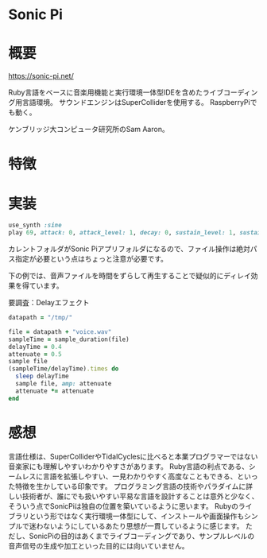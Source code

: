 Sonic Pi
===

# 概要

https://sonic-pi.net/

Ruby言語をベースに音楽用機能と実行環境一体型IDEを含めたライブコーディング用言語環境。
サウンドエンジンはSuperColliderを使用する。
RaspberryPiでも動く。

ケンブリッジ大コンピュータ研究所のSam Aaron。

# 特徴


# 実装

```Ruby
use_synth :sine
play 69, attack: 0, attack_level: 1, decay: 0, sustain_level: 1, sustain: 2, release: 0

```

カレントフォルダがSonic Piアプリフォルダになるので、ファイル操作は絶対パス指定が必要という点はちょっと注意が必要です。

下の例では、音声ファイルを時間をずらして再生することで疑似的にディレイ効果を得ています。

要調査：Delayエフェクト

```Ruby
datapath = "/tmp/"

file = datapath + "voice.wav"
sampleTime = sample_duration(file)
delayTime = 0.4
attenuate = 0.5
sample file
(sampleTime/delayTime).times do
  sleep delayTime
  sample file, amp: attenuate
  attenuate *= attenuate
end

```

# 感想

言語仕様は、SuperColliderやTidalCyclesに比べると本業プログラマーではない音楽家にも理解しやすいわかりやすさがあります。
Ruby言語の利点である、シームレスに言語を拡張しやすい、一見わかりやすく高度なこともできる、といった特徴を生かしている印象です。
プログラミング言語の技術やパラダイムに詳しい技術者が、誰にでも扱いやすい平易な言語を設計することは意外と少なく、そういう点でSonicPiは独自の位置を築いているように思います。
Rubyのライブラリという形ではなく実行環境一体型にして、インストールや画面操作もシンプルで迷わないようにしているあたり思想が一貫しているように感じます。
ただし、SonicPiの目的はあくまでライブコーディングであり、サンプルレベルの音声信号の生成や加工といった目的には向いていません。

